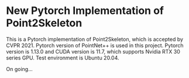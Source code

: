 
# New Pytorch Implementation of Point2Skeleton

This is a Pytorch implementation of Point2Skeleton, which is accepted by CVPR 2021. 
Pytorch version of PointNet++ is used in this project.
Pytorch version is 1.13.0 and CUDA version is 11.7, which supports Nvidia RTX 30 series GPU.
Test environment is Ubuntu 20.04.

On going...
